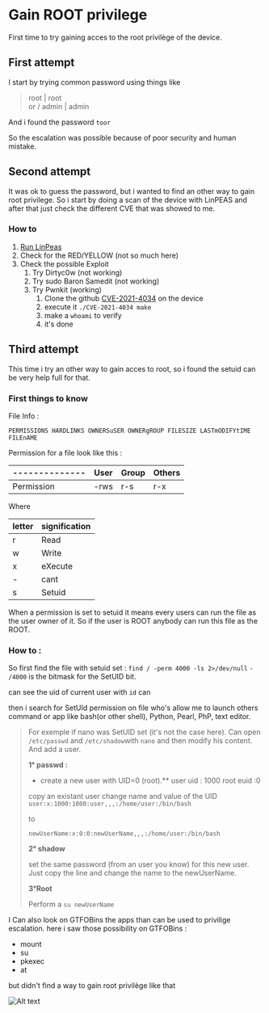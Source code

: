 # Gain ROOT privilege

First time to try gaining acces to the root privilège of the device.

## First attempt
I start by trying common password using things like 
> root | root  
> or /
> admin | admin

And i found the password `toor`

So the escalation was possible because of poor security and human mistake.

## Second attempt
It was ok to guess the password, but i wanted to find an other way to gain root privilege. 
So i start by doing a scan of the device with LinPEAS and after that just check the different CVE that was showed to me.

### How to

1. [Run LinPeas](https://github.com/carlospolop/PEASS-ng/tree/master/linPEAS) 
2. Check for the RED/YELLOW  (not so much here)
3. Check the possible Exploit
	1. Try Dirtyc0w (not working)
	2. Try sudo Baron Samedit (not working)
	3. Try Pwnkit (working)
		1. Clone the github [CVE-2021-4034](https://github.com/berdav/CVE-2021-4034) on the device
		2. execute it `./CVE-2021-4034 make`
		3. make a `whoami` to verify
		4. it's done


## Third attempt

This time i try an other way to gain acces to root, so i found the setuid can be very help full for that.

### First things to know 
File Info :

`PERMISSIONS HARDLINKS OWNERSuSER OWNERgROUP FILESIZE LASTmODIFYtIME FILEnAME`

Permission for a file look like this : 

| --------------    | User   | Group       | Others |
|-------------------|------------------|-------------------|------|
| Permission           | -rws    | r-s    | r-x  |

Where 

| letter    | signification   |
|-------------------|------------------|
|      r      |  Read  | 
|      w      |  Write  | 
|       x     |  eXecute  | 
|       -     |   cant | 
|       s     |   Setuid | 

When a permission is set to setuid it means every users can run the file as the user owner of it. So if the user is ROOT anybody can run this file as the ROOT.

### How to :

So first find the file with setuid set : `find / -perm 4000 -ls 2>/dev/null`
	`- /4000` is the bitmask for the SetUID bit. 
	
can see the uid of current user with `id`
can 

then i search for SetUId permission on file who's allow me to launch others command or app like bash(or other shell), Python, Pearl, PhP, text editor. 

>For exemple if nano was SetUID set (it's not the case here).
>Can open `/etc/passwd`  and `/etc/shadow`with `nano` and then modify his content. And add a user.
>
>**1° passwd  :**
>-  create a new user with UID=0 (root).**
>user uid : 1000 root euid :0
>
>copy an existant user change name and value of the UID
>`user:x:1000:1000:user,,,:/home/user:/bin/bash` 
>
>to
>
>`newUserName:x:0:0:newUserName,,,:/home/user:/bin/bash`
>
>**2° shadow**
>
>set the same password  (from an user you know) for this new user. Just copy the line and change the name to the newUserName.
>
>**3°Root**
>
>Perform a `su newUserName`



I Can also look on GTFOBins the apps than can be used to privilige escalation. here i saw those possibility on GTFOBins :
- mount
- su
- pkexec
- at

but didn't find a way to gain root privilège like that




![Alt text](https://camo.githubusercontent.com/6938b7b72057ec15b07e3e751d486ecfb812a6899a52957e8bdb944dd7cdceb3/68747470733a2f2f692e70696e696d672e636f6d2f373336782f62302f33332f38372f62303333383735353235376633343836386538383039313636623766313833362e6a7067)


